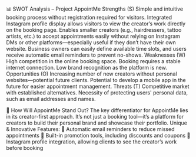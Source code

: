 📊 SWOT Analysis – Project AppointMe
Strengths (S)
Simple and intuitive booking process without registration required for visitors.
Integrated Instagram profile display allows visitors to view the creator’s work directly on the booking page.
Enables smaller creators (e.g., hairdressers, tattoo artists, etc.) to accept appointments easily without relying on Instagram DMs or other platforms—especially useful if they don’t have their own website.
Business owners can easily define available time slots, and users receive automatic email reminders to prevent no-shows.
Weaknesses (W)
High competition in the online booking space.
Booking requires a stable internet connection.
Low brand recognition as the platform is new.
Opportunities (O)
Increasing number of new creators without personal websites—potential future clients.
Potential to develop a mobile app in the future for easier appointment management.
Threats (T)
Competitive market with established alternatives.
Necessity of protecting users' personal data, such as email addresses and names.

🚀 How Will AppointMe Stand Out?
The key differentiator for AppointMe lies in its creator-first approach. It’s not just a booking tool—it’s a platform for creators to build their personal brand and showcase their portfolio.
Unique & Innovative Features:
🔔 Automatic email reminders to reduce missed appointments
🎁 Built-in promotion tools, including discounts and coupons
📸 Instagram profile integration, allowing clients to see the creator’s work before booking